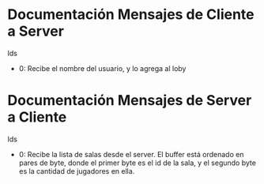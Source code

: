 

# Documentación Mensajes de Cliente a Server

Ids

  - 0: Recibe el nombre del usuario, y lo agrega al loby


# Documentación Mensajes de Server a Cliente

Ids

  - 0: Recibe la lista de salas desde el server. El buffer está ordenado en pares de byte, donde el primer byte es el id de la sala, y el segundo byte es la cantidad de jugadores en ella.